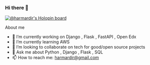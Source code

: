 ### Hi there 👋

[![@harmardir's Holopin board](https://holopin.me/harmardir)](https://holopin.io/@harmardir)

<!--
**harmardir/harmardir** is a ✨ _special_ ✨ repository because its `README.md` (this file) appears on your GitHub profile.-->

About me

- 🔭 I’m currently working on Django , Flask , FastAPI , Open Edx 
- 🌱 I’m currently learning AWS
- 👯 I’m looking to collaborate on tech for good/open source projects
- 💬 Ask me about Python , Django , Flask , SQL
- 📫 How to reach me: harmardir@gmail.com
